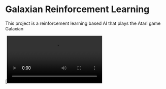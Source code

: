 # Galaxian Reinforcement Learning
This project is a reinforcement learning based AI that plays the Atari game Galaxian

[![Watch the video](https://user-images.githubusercontent.com/94200328/234162349-ec59097a-0f29-458c-9442-fac96b294eab.mp4)
